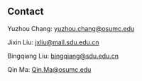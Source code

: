 ## Contact
Yuzhou Chang: yuzhou.chang@osumc.edu

Jixin Liu: jxliu@mail.sdu.edu.cn

Bingqiang Liu: bingqiang@sdu.edu.cn

Qin Ma: Qin.Ma@osumc.edu
